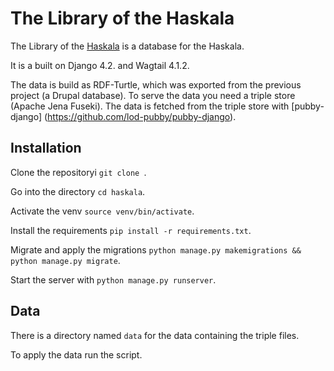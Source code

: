 # The Library of the Haskala

The Library of the [Haskala](https://www.haskala-library.net/) is a database for the Haskala.

It is a built on Django 4.2. and Wagtail 4.1.2.

The data is build as RDF-Turtle, which was exported from the previous project (a Drupal database).
To serve the data you need a triple store (Apache Jena Fuseki).
The data is fetched from the triple store with [pubby-django] (https://github.com/lod-pubby/pubby-django).

## Installation
Clone the repositoryi `git clone `. 

Go into the directory `cd haskala`.

Activate the venv `source venv/bin/activate`.

Install the requirements `pip install -r requirements.txt`.

Migrate and apply the migrations `python manage.py makemigrations && python manage.py migrate`.

Start the server with `python manage.py runserver`.

## Data

There is a directory named `data` for the data containing the triple files.

To apply the data run the script.
